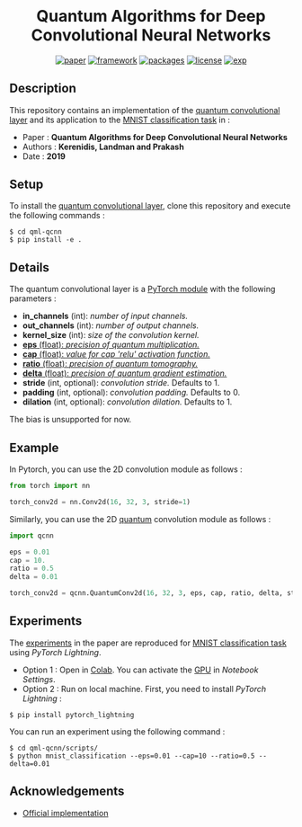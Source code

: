 <h1 align="center" style="margin-top: 0px;"> <b>Quantum Algorithms for Deep Convolutional Neural Networks</b></h1>
<div align="center" >

[![paper](https://img.shields.io/static/v1.svg?label=Paper&message=KLP19&color=blue)](https://arxiv.org/abs/1911.01117)
[![framework](https://img.shields.io/static/v1.svg?label=Framework&message=PyTorch&color=ee4c2d)](https://pytorch.org)
[![packages](https://img.shields.io/static/v1.svg?label=Made%20with&message=PyTorch%20Lightning&color=blueviolet)](https://www.pytorchlightning.ai)
[![license](https://img.shields.io/static/v1.svg?label=License&message=GPL%20v3.0&color=blue)](https://www.gnu.org/licenses/gpl-3.0.html)
[![exp](https://colab.research.google.com/assets/colab-badge.svg)](https://colab.research.google.com/github/qdevpsi3/qml-qcnn/blob/main/notebooks/mnist_classification.ipynb)
</div>

## Description
This repository contains an implementation of the <ins>quantum convolutional layer</ins> and its application to the  <ins>MNIST classification task</ins> in :

- Paper : **Quantum Algorithms for Deep Convolutional Neural Networks**
- Authors : **Kerenidis, Landman and Prakash**
- Date : **2019**

## Setup
To install the <ins>quantum convolutional layer</ins>, clone this repository and execute the following commands :

```
$ cd qml-qcnn
$ pip install -e .
```

## Details
The quantum convolutional layer is a <ins>PyTorch module</ins> with the following parameters : 
- **in_channels** (int): *number of input channels.*
- **out_channels** (int): *number of output channels.*
- **kernel_size** (int): *size of the convolution kernel.*
- <ins>**eps** (float): *precision of quantum multiplication.*</ins>
- <ins>**cap** (float): *value for cap 'relu' activation function.*</ins>
- <ins>**ratio** (float): *precision of quantum tomography.*</ins>
- <ins>**delta** (float): *precision of quantum gradient estimation.*</ins>
- **stride** (int, optional): *convolution stride.* Defaults to 1.
- **padding** (int, optional): *convolution padding.* Defaults to 0.
- **dilation** (int, optional): *convolution dilation.* Defaults to 1.

The bias is unsupported for now. 
## Example
In Pytorch, you can use the 2D convolution module as follows : 
```python
from torch import nn

torch_conv2d = nn.Conv2d(16, 32, 3, stride=1)
```
Similarly, you can use the 2D <ins>quantum</ins> convolution module as follows :
```python
import qcnn

eps = 0.01
cap = 10.
ratio = 0.5
delta = 0.01

torch_conv2d = qcnn.QuantumConv2d(16, 32, 3, eps, cap, ratio, delta, stride=1)
```

## Experiments
The <ins>experiments</ins> in the paper are reproduced for <ins>MNIST classification task</ins> using *PyTorch Lightning*. 

- Option 1 : Open in [Colab](https://colab.research.google.com/github/qdevpsi3/qml-qcnn/blob/main/notebooks/mnist_classification.ipynb). You can activate the <ins>GPU</ins> in *Notebook Settings*.
- Option 2 : Run on local machine. First, you need to install *PyTorch Lightning* :
```
$ pip install pytorch_lightning
```
You can run an experiment using the following command :
```
$ cd qml-qcnn/scripts/
$ python mnist_classification --eps=0.01 --cap=10 --ratio=0.5 --delta=0.01
```

## Acknowledgements
- [Official implementation](https://github.com/JonasLandman/QCNN)
